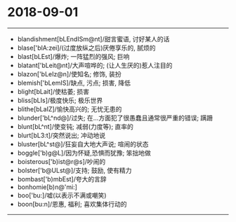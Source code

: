 # 2018-09-01

---

- blandishment[bLEndISm@nt]/甜言蜜语, 讨好某人的话
- blase['blA:zei]/(过度放纵之后)厌倦享乐的, 腻烦的
- blast[bLEst]/爆炸; 一阵猛烈的强风; 巨响
- blatant['bLeit@nt]/大声喧哗的; (让人生厌的)惹人注目的
- blazon['bLeIz@n]/使知名; 修饰, 装扮
- blemish['bLemIS]/缺点, 污点; 损害, 降低
- blight[bLait]/使枯萎; 损害
- bliss[bLIs]/极度快乐; 极乐世界
- blithe[bLaIZ]/愉快高兴的; 无忧无患的
- blunder['bL^nd@]/过失; 在...方面犯了很愚蠢且通常很严重的错误; 蹒跚
- blunt[bL^nt]/使变钝; 减弱(力度等); 直率的
- blurt[bL3:t]/突然说出; 冲动地说
- bluster[bL^st@]/狂妄自大地大声说; 喧闹的状态
- boggle['b)g@L]/因为怀疑,恐惧而犹豫; 笨拙地做
- boisterous['b)ist@r@s]/吵闹的
- bolster['b@ULst@]/支持; 鼓励, 使有精力
- bombast['b)mbEst]/夸大的言辞
- bonhomie[b)n@'mi:]
- boo['bu:]/嘘(以表示不满或嘲笑)
- boon[bu:n]/恩惠, 福利; 喜欢集体行动的

---
